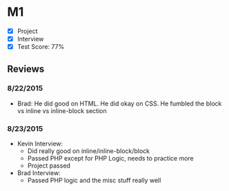 # M1

- [x] Project
- [x] Interview
- [x] Test Score: 77%

## Reviews

### 8/22/2015

- Brad: He did good on HTML. He did okay on CSS. He fumbled the block vs inline vs inline-block section

### 8/23/2015

- Kevin Interview:
  - Did really good on inline/inline-block/block
  - Passed PHP except for PHP Logic, needs to practice more
  - Project passed
- Brad Interview:
  - Passed PHP logic and the misc stuff really well
